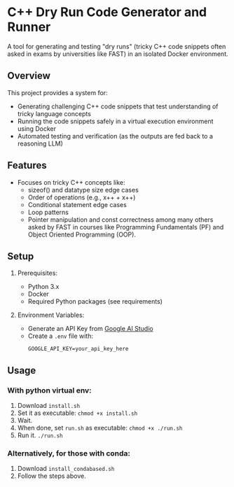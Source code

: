 # C++ Dry Run Code Generator and Runner

A tool for generating and testing "dry runs" (tricky C++ code snippets often asked in exams by universities like FAST) in an isolated Docker environment.

## Overview

This project provides a system for:
- Generating challenging C++ code snippets that test understanding of tricky language concepts
- Running the code snippets safely in a virtual execution environment using Docker
- Automated testing and verification (as the outputs are fed back to a reasoning LLM)

## Features

- Focuses on tricky C++ concepts like:
  - sizeof() and datatype size edge cases
  - Order of operations (e.g., x++ + x++)
  - Conditional statement edge cases
  - Loop patterns
  - Pointer manipulation and const correctness
  among many others asked by FAST in courses like Programming Fundamentals (PF) and Object Oriented Programming (OOP).

## Setup

1. Prerequisites:
   - Python 3.x
   - Docker
   - Required Python packages (see requirements)

2. Environment Variables:
   - Generate an API Key from [Google AI Studio](https://makersuite.google.com/app/apikey)
   - Create a `.env` file with:
     ```
     GOOGLE_API_KEY=your_api_key_here
     ```  

## Usage

### With python virtual env:
1. Download `install.sh`
2. Set it as executable: `chmod +x install.sh`
3. Wait.
4. When done, set `run.sh` as executable: `chmod +x ./run.sh`
5. Run it. `./run.sh`

### Alternatively, for those with conda:

1. Download `install_condabased.sh`
2. Follow the steps above.

